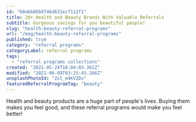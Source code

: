 ```yaml
---
id: "60abb88b9746d631ecf112f1"
title: 20+ Health and Beauty Brands With Valuable Referrals
subtitle: Gorgeous savings for you beautiful people!
slug: "health-beauty-referral-programs"
url: "/mag/health-beauty-referral-programs"
published: true
category: "referral programs"
categoryLabel: referral programs
tags:
  - "referral programs collections"
created: "2021-05-24T16:04:03.361Z"
modified: "2022-06-09T03:25:45.266Z"
unsplashPhotoId: "Zxl_m4KVZDs"
featuredReferralProgramTag: "beauty"
---
```

Health and beauty products are a huge part of people's lives. Buying them makes you feel good, and these referral programs would make you feel better!